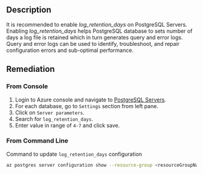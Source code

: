 ## Description

It is recommended to enable *log_retention_days* on PostgreSQL Servers. Enabling *log_retention_days* helps PostgreSQL database to sets number of days a log file is retained which in turn generates query and error logs. Query and error logs can be used to identify, troubleshoot, and repair configuration errors and sub-optimal performance.

## Remediation

### From Console

1. Login to Azure console and navigate to [PostgreSQL Servers](https://portal.azure.com/#create/Microsoft.PostgreSQLServer).
2. For each database, go to `Settings` section from left pane.
3. Click on `Server parameters`.
4. Search for `log_retention_days`.
5. Enter value in range of `4-7` and click save.

### From Command Line

Command to update `log_retention_days` configuration

```bash
az postgres server configuration show --resource-group <resourceGroupName> --server-name <serverName> --name log_retention_days
```
